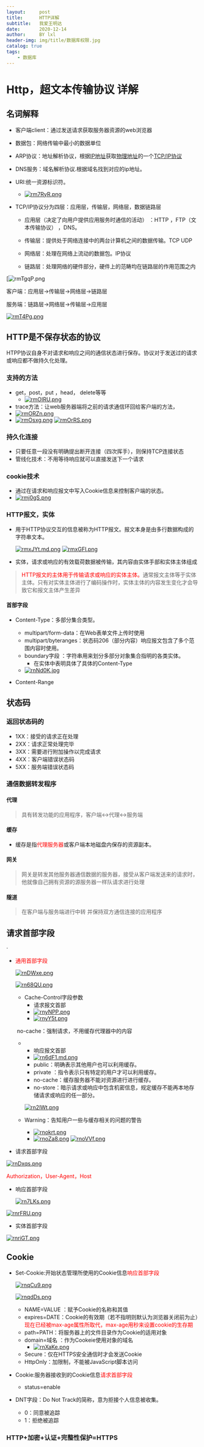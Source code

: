 ```yaml
---
layout:     post
title:      HTTP详解
subtitle:   我爱王明达
date:       2020-12-14
author:     BY lxl
header-img: img/title/数据库权限.jpg
catalog: true
tags:
    - 数据库
---
```


<style>
    oooo{
        color:red;
    }
</style>



<script src="https://eqcn.ajz.miesnfu.com/wp-content/plugins/wp-3d-pony/live2dw/lib/L2Dwidget.min.js"></script>

  <!--小帅哥：     https://unpkg.com/live2d-widget-model-chitose@1.0.5/assets/chitose.model.json-->
  <!--萌娘：       https://unpkg.com/live2d-widget-model-shizuku@1.0.5/assets/shizuku.model.json-->
  <!--小可爱（女）：https://unpkg.com/live2d-widget-model-koharu@1.0.5/assets/koharu.model.json-->
  <!--小可爱（男）：https://unpkg.com/live2d-widget-model-haruto@1.0.5/assets/haruto.model.json-->
  <!--初音：https://unpkg.com/live2d-widget-model-miku@1.0.5/assets/miku.model.json-->
   <!-- 上边的不同链接显示的是不同的小人，这个可以根据需要来选择 下边的初始化部分，可以修改宽高来修改小人的大小，或者是鼠标移动到小人上的透明度，也可以修改小人在页面出现的位置。 -->

<script>
    /*https://unpkg.com/live2d-widget-model-shizuku@1.0.5/assets/shizuku.model.json*/
    L2Dwidget.init({ "model": { jsonPath:
          "https://unpkg.com/live2d-widget-model-haruto@1.0.5/assets/haruto.model.json",
        "scale": 1 }, "display": { "position": "right", "width": 110, "height": 150,
        "hOffset": 0, "vOffset": -20 }, "mobile": { "show": true, "scale": 0.5 },
      "react": { "opacityDefault": 0.8, "opacityOnHover": 0.1 } });
  </script>
#  Http，超文本传输协议 详解

## 名词解释

-  客户端client：通过发送请求获取服务器资源的web浏览器
-  数据包：网络传输中最小的数据单位
-  ARP协议：地址解析协议，根据[IP地址](https://baike.baidu.com/item/IP地址)获取[物理地址](https://baike.baidu.com/item/物理地址/2129)的一个[TCP/IP协议](https://baike.baidu.com/item/TCP%2FIP协议)
-  DNS服务：域名解析协议.根据域名找到对应的ip地址。
-  URI:统一资源标识符。
   -  [![rm7RyR.png](https://s3.ax1x.com/2020/12/14/rm7RyR.png)](https://imgchr.com/i/rm7RyR)

- TCP/IP协议分为四层：应用层，传输层，网络层，数据链路层

  - 应用层（决定了向用户提供应用服务时通信的活动） ：HTTP  ，FTP（文本传输协议） ，DNS。

  - 传输层：提供处于网络连接中的两台计算机之间的数据传输。TCP UDP
  - 网络层：处理在网络上流动的数据包。IP协议
  - 链路层：处理网络的硬件部分，硬件上的范畴均在链路层的作用范围之内

[![rmTgqP.png](https://s3.ax1x.com/2020/12/14/rmTgqP.png)

客户端：应用层->传输层->网络层->链路层

服务端：链路层->网络层->传输层->应用层

[](https://imgchr.com/i/rmTgqP)

[![rmT4Pg.png](https://s3.ax1x.com/2020/12/14/rmT4Pg.png)](http、s://imgchr.com/i/rmT4Pg)

##  HTTP是不保存状态的协议

HTPP协议自身不对请求和响应之间的通信状态进行保存。协议对于发送过的请求或响应都不做持久化处理。

###  支持的方法

- get，post，put ，head， delete等等
  - [![rmOIRU.png](https://s3.ax1x.com/2020/12/14/rmOIRU.png)](https://imgchr.com/i/rmOIRU)
- trace方法：让web服务器端将之前的请求通信环回给客户端的方法，
- [![rmORZn.png](https://s3.ax1x.com/2020/12/14/rmORZn.png)](https://imgchr.com/i/rmORZn)
- [![rmOsxg.png](https://s3.ax1x.com/2020/12/14/rmOsxg.png)](https://imgchr.com/i/rmOsxg)
  [![rmOrRS.png](https://s3.ax1x.com/2020/12/14/rmOrRS.png)](https://imgchr.com/i/rmOrRS)

###  持久化连接

- 只要任意一段没有明确提出断开连接（四次挥手），则保持TCP连接状态
- 管线化技术：不用等待响应就可以直接发送下一个请求

###  cookie技术

- 通过在请求和响应报文中写入Cookie信息来控制客户端的状态。
- [![rmj0gS.png](https://s3.ax1x.com/2020/12/14/rmj0gS.png)](https://imgchr.com/i/rmj0gS)



###  HTTP报文，实体

- 用于HTTP协议交互的信息被称为HTTP报文。报文本身是由多行数据构成的字符串文本。

  [![rmxJYt.md.png](https://s3.ax1x.com/2020/12/14/rmxJYt.md.png)](https://imgchr.com/i/rmxJYt)
  [![rmxGFI.png](https://s3.ax1x.com/2020/12/14/rmxGFI.png)](https://imgchr.com/i/rmxGFI)

  

- 实体，请求或响应的有效载荷数据被传输，其内容由实体手部和实体主体组成

><oooo>HTTP报文的主体用于传输请求或响应的实体主体。</oooo>通常报文主体等于实体主体。只有对实体主体进行了编码操作时，实体主体的内容发生变化才会导致它和报文主体产生差异

####  首部字段

- Content-Type：多部分集合类型。

  - multipart/form-data：在Web表单文件上传时使用
  - multipart/byteranges：状态码206（部分内容）响应报文包含了多个范围内容时使用。
  - boundary字段 ：字符串用来划分多部分对象集合指明的各类实体。
    - 在实体中表明具体了具体的Content-Type
  - [![rnNd0K.jpg](https://s3.ax1x.com/2020/12/14/rnNd0K.jpg)](https://imgchr.com/i/rnNd0K)

- Content-Range

##  状态码

###  返回状态码的

- 1XX：接受的请求正在处理
- 2XX：请求正常处理完毕
- 3XX：需要进行附加操作以完成请求
- 4XX：客户端错误状态码
- 5XX：服务端错误状态码

###  通信数据转发程序

####  代理

>具有转发功能的应用程序，客户端<->代理<->服务端

#### 缓存

- 缓存是指<oooo>代理服务器</oooo>或客户端本地磁盘内保存的资源副本。

####  网关

>网关是转发其他服务器通信数据的服务器，接受从客户端发送来的请求时，他就像自己拥有资源的源服务器一样队请求进行处理

####  隧道

>在客户端与服务端进行中转 并保持双方通信连接的应用程序

##  请求首部字段

·

- <oooo>通用首部字段</oooo>

  [![rnDWxe.png](https://s3.ax1x.com/2020/12/14/rnDWxe.png)](https://imgchr.com/i/rnDWxe)

  [![rn68QU.png](https://s3.ax1x.com/2020/12/14/rn68QU.png)](https://imgchr.com/i/rn68QU)

  - Cache-Control字段参数
    - 请求报文首部
    - [![rnyNPP.png](https://s3.ax1x.com/2020/12/14/rnyNPP.png)](https://imgchr.com/i/rnyNPP)
    - [![rnyY5t.png](https://s3.ax1x.com/2020/12/14/rnyY5t.png)](https://imgchr.com/i/rnyY5t)

  ​			no-cache：强制请求，不用缓存代理器中的内容

  - - 响应报文首部
    - [![rn6dF1.md.png](https://s3.ax1x.com/2020/12/14/rn6dF1.md.png)](https://imgchr.com/i/rn6dF1)
    - public：明确表示其他用户也可以利用缓存。
    - private ：指令表示只有特定的用户才可以利用缓存。
    - no-cache：缓存服务器不能对资源进行进行缓存。
    - no-store：暗示请求或响应中包含机密信息，规定缓存不能再本地存储请求或响应的任一部分。

    [![rn2lWt.png](https://s3.ax1x.com/2020/12/14/rn2lWt.png)](https://imgchr.com/i/rn2lWt)

  - Warning：告知用户一些与缓存相关的问题的警告

    - [![rnokrt.png](https://s3.ax1x.com/2020/12/14/rnokrt.png)](https://imgchr.com/i/rnokrt)
    - [![rnoZa8.png](https://s3.ax1x.com/2020/12/14/rnoZa8.png)](https://imgchr.com/i/rnoZa8)
      [![rnoVVf.png](https://s3.ax1x.com/2020/12/14/rnoVVf.png)](https://imgchr.com/i/rnoVVf)

- 请求首部字段

[![rnDxqs.png](https://s3.ax1x.com/2020/12/14/rnDxqs.png)](https://imgchr.com/i/rnDxqs)

<oooo>Authorization，User-Agent，Host</oooo>

- 响应首部字段

  [![rn7LKs.png](https://s3.ax1x.com/2020/12/14/rn7LKs.png)](https://imgchr.com/i/rn7LKs)

[![rnrFRU.png](https://s3.ax1x.com/2020/12/14/rnrFRU.png)](https://imgchr.com/i/rnrFRU)

- 实体首部字段

[![rnriGT.png](https://s3.ax1x.com/2020/12/14/rnriGT.png)](https://imgchr.com/i/rnriGT)

##  Cookie

- Set-Cookie:开始状态管理所使用的Cookie信息<oooo>响应首部字段</oooo>

  [![rnqCu9.png](https://s3.ax1x.com/2020/12/14/rnqCu9.png)](https://imgchr.com/i/rnqCu9)

  [![rnqdDs.png](https://s3.ax1x.com/2020/12/14/rnqdDs.png)](https://imgchr.com/i/rnqdDs)

  - NAME=VALUE ：赋予Cookie的名称和其值
  - expires=DATE：Cookie的有效期（若不指明则默认为浏览器关闭前为止）<oooo>现在已经被max-age属性所取代，max-age用秒来设置cookie的生存期</oooo>
  - path=PATH：将服务器上的文件目录作为Cookie的适用对象
  - domain=域名 ：作为Cookeie使用对象的域名
    - [![rnXaKe.png](https://s3.ax1x.com/2020/12/14/rnXaKe.png)](https://imgchr.com/i/rnXaKe)
  - Secure：仅在HTTPS安全通信时才会发送Cookie
  - HttpOnly：加限制，不能被JavaScript脚本访问

- Cookie:服务器接收到的Cookie信息<oooo>请求首部字段</oooo>

  - status=enable

- DNT字段：Do Not Track的简称，意为拒接个人信息被收集。
  - 0：同意被追踪
  - 1：拒绝被追踪

###  HTTP+加密+认证+完整性保护=HTTPS

